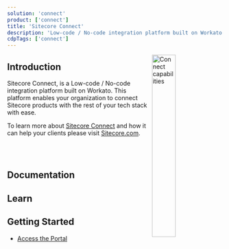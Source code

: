 ```yaml
---
solution: 'connect'
product: ['connect']
title: 'Sitecore Connect'
description: 'Low-code / No-code integration platform built on Workato'
cdpTags: ['connect']
---
```


<img src="/images/products/connect/connect-capability.svg" alt="Connect capabilities" width="33%" align="right" />

## Introduction

Sitecore Connect, is a Low-code / No-code integration platform built on Workato. This platform enables your organization to connect Sitecore products with the rest of your tech stack with ease.

To learn more about [Sitecore Connect](https://www.sitecore.com/products/connect) and how it can help your clients please visit [Sitecore.com](https://www.sitecore.com/products/connect).

<br />
<br />

<VideoPromo youTubeId="bHILCWITZlk" title="Sitecore Connect introduction" description="Dylan and Ahmed have a first look at the new Sitecore Connect" className="clear-both" />

## Documentation

<Row columns={2}>
<Link title="Introduction" link="https://doc.sitecore.com/connect/en/users/sitecore-connect/introduction-to-sitecore-connect.html" />
<Link title="Working with Sitecore Connect" link="https://doc.sitecore.com/connect/en/users/sitecore-connect/working-with-sitecore-connect.html" />
<Link title="Invite Team Members" link="https://doc.sitecore.com/connect/en/users/sitecore-connect/invite-team-members-to-sitecore-connect.html" />
</Row>

<Promo
  title="Sitecore Connect FAQ"
  description="We created a FAQ that helps answer questions about our new Sitecore Connect product"
  imageSource="https://sitecorecontenthub.stylelabs.cloud/api/public/content/c612f3d1efbe4e0cb946ab96d0b4aea1?v=0cca3868"
  linkText="Connect FAQ"
  linkHref="/learn/faq/sitecore-connect" isImageLeft={false}
/>

## Learn

<Row columns={2}>
<Link title="Academy Learning Courses" link="https://academy.workato.com" />
<Link title="Basic - Automation Pro I" link="https://academy.workato.com/page/proi"/>
<Link title="Intermediary - Automation Pro II" link="https://academy.workato.com/page/proii"/>
<Link title="Intermediary - Working with Workato Teams and Team Security" link="https://academy.workato.com/working-with-workato-teams-and-team-security"/>
<Link title="Advanced - CI and CD" link="https://academy.workato.com/continuous-integration-and-continuous-deployment/"/>
<Link title="Advanced - Connector SDK" link="https://academy.workato.com/page/connector-sdk"/>
</Row>

## Getting Started

- [Access the Portal](https://portal.sitecorecloud.io/)
